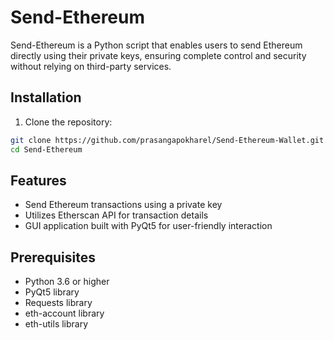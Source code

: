 # Send-Ethereum

Send-Ethereum is a Python script that enables users to send Ethereum directly using their private keys, ensuring complete control and security without relying on third-party services.


## Installation

1. Clone the repository:

```bash
git clone https://github.com/prasangapokharel/Send-Ethereum-Wallet.git
cd Send-Ethereum
```

## Features

- Send Ethereum transactions using a private key
- Utilizes Etherscan API for transaction details
- GUI application built with PyQt5 for user-friendly interaction

## Prerequisites

- Python 3.6 or higher
- PyQt5 library
- Requests library
- eth-account library
- eth-utils library


